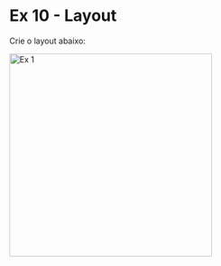 # Ex 10 - Layout 

Crie o layout abaixo:

<img width="359" alt="Ex  1" src="https://user-images.githubusercontent.com/90939371/146922421-42ec6eaa-1f3f-4036-bfce-cd7258aa528e.PNG">

